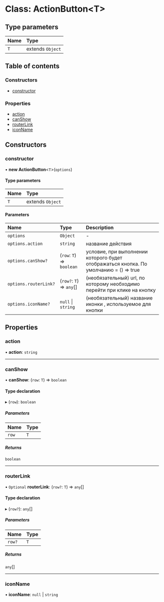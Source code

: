 # Class: ActionButton<T\>

## Type parameters

| Name | Type |
| :------ | :------ |
| `T` | extends `Object` |

## Table of contents

### Constructors

- [constructor](ActionButton.md#constructor)

### Properties

- [action](ActionButton.md#action)
- [canShow](ActionButton.md#canshow)
- [routerLink](ActionButton.md#routerlink)
- [iconName](ActionButton.md#iconname)

## Constructors

### constructor

• **new ActionButton**<`T`\>(`options`)

#### Type parameters

| Name | Type |
| :------ | :------ |
| `T` | extends `Object` |

#### Parameters

| Name | Type | Description |
| :------ | :------ | :------ |
| `options` | `Object` | - |
| `options.action` | `string` | название действия |
| `options.canShow?` | (`row`: `T`) => `boolean` | условие, при выполнении которого будет отображаться кнопка. По умолчанию = () => true |
| `options.routerLink?` | (`row?`: `T`) => `any`[] | (необязательный) url, по которому необходимо перейти при клике на кнопку |
| `options.iconName?` | ``null`` \| `string` | (необязательный) название иконки <mat-icon>, используемое для кнопки |

## Properties

### action

• **action**: `string`

___

### canShow

• **canShow**: (`row`: `T`) => `boolean`

#### Type declaration

▸ (`row`): `boolean`

##### Parameters

| Name | Type |
| :------ | :------ |
| `row` | `T` |

##### Returns

`boolean`

___

### routerLink

• `Optional` **routerLink**: (`row?`: `T`) => `any`[]

#### Type declaration

▸ (`row?`): `any`[]

##### Parameters

| Name | Type |
| :------ | :------ |
| `row?` | `T` |

##### Returns

`any`[]

___

### iconName

• **iconName**: ``null`` \| `string`
